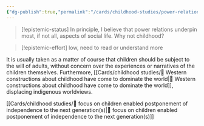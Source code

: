 ```yaml
---
{"dg-publish":true,"permalink":"/cards/childhood-studies/power-relations-in-the-construction-of-childhood/","created":"2024-05-01T21:26:33.894+08:00","updated":"2024-07-31T21:43:06.425+08:00"}
---
```



> [!epistemic-status] 
> In principle, I believe that power relations underpin most, if not all, aspects of social life. Why not childhood?

> [!epistemic-effort]
> low, need to read or understand more





It is usually taken as a matter of course that children should be subject to the will of adults, without concern over the experiences or narratives of the children themselves. Furthermore, [[Cards/childhood studies/🌱 Western constructions about childhood have come to dominate the world\|🌱 Western constructions about childhood have come to dominate the world]], displacing indigenous worldviews.

[[Cards/childhood studies/🌱 focus on children enabled postponement of independence to the next generation(s)\|🌱 focus on children enabled postponement of independence to the next generation(s)]]